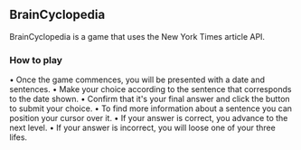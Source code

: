 BrainCyclopedia
---------------

BrainCyclopedia is a game that uses the New York Times article API.


### How to play ###
 
• Once the game commences, you will be presented with a date and sentences. 
• Make your choice according to the sentence that corresponds to the date shown.
• Confirm that it's your final answer and click the button to submit your choice.
• To find more information about a sentence you can position your cursor over it.
• If your answer is correct, you advance to the next level. 
• If your answer is incorrect, you will loose one of your three lifes.
